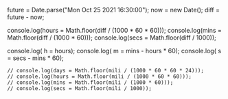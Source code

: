 future = Date.parse("Mon Oct 25 2021 16:30:00");
 now = new Date();
 diff = future - now;


 console.log(hours = Math.floor(diff / (1000 * 60 * 60)));
 console.log(mins = Math.floor(diff / (1000 * 60)));
 console.log(secs = Math.floor(diff / 1000)); 

console.log( h = hours);
console.log( m = mins - hours * 60);
console.log( s = secs - mins * 60); 




    // console.log(days = Math.floor(mili / (1000 * 60 * 60 * 24)));
    // console.log(hours = Math.floor(mili / (1000 * 60 * 60)));
    // console.log(mins = Math.floor(mili / (1000 * 60)));
    // console.log(secs = Math.floor(mili / 1000)); 